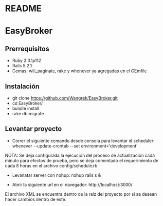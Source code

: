 # README

# EasyBroker

## Prerrequisitos

* Ruby 2.3.1p112
* Rails 5.2.1
* Gemas: will_paginate, rake y whenever ya agregadas en el GEmfile

## Instalación

* git clone https://github.com/Wangrek/EasyBroker.git
* cd EasyBroker/
* bundle install
* rake db:migrate

## Levantar proyecto

* Correr el siguiente comando desde consola para levantar el scheduler:
	whenever --update-crontab --set environment='development' 

NOTA: Se deja configurada la ejecución del proceso de actualización cada minuto para efectos de prueba, pero se deja comentado el requerimiento de cada 8 horas en
	  el archivo config/schedule.rb

* Levanatar server con nohup:
	nohup rails s &

* Abrir la siguiente url en el navegador:
	http://localhost:3000/

El archivo XML se encuentra dentro de la raíz del proyecto por si se desean hacer cambios dentro de este.